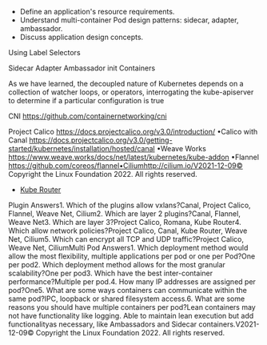 - Define an application's resource requirements.
- Understand multi-container Pod design patterns: sidecar, adapter, ambassador.​
- Discuss application design concepts.

Using Label Selectors

Sidecar
Adapter
Ambassador
init Containers 

As we have learned, the decoupled nature of Kubernetes depends on a collection of watcher loops, or operators, interrogating the kube-apiserver to determine if a particular configuration is true

CNI 
https://github.com/containernetworking/cni

Project Calico
https://docs.projectcalico.org/v3.0/introduction/
•Calico with Canal
https://docs.projectcalico.org/v3.0/getting-started/kubernetes/installation/hosted/canal
•Weave Works
https://www.weave.works/docs/net/latest/kubernetes/kube-addon
•Flannel
https://github.com/coreos/flannel•Ciliumhttp://cilium.io/V2021-12-09© Copyright the Linux Foundation 2022. All rights reserved.
- [Kube Router](https://www.kube-router.io3) 


Plugin Answers1.  Which of the plugins allow vxlans?Canal, Project Calico, Flannel, Weave Net, Cilium2.  Which are layer 2 plugins?Canal, Flannel, Weave Net3.  Which are layer 3?Project Calico, Romana, Kube Router4.  Which allow network policies?Project Calico, Canal, Kube Router, Weave Net, Cilium5.  Which can encrypt all TCP and UDP traffic?Project Calico, Weave Net, CiliumMulti Pod Answers1.  Which deployment method would allow the most flexibility, multiple applications per pod or one per Pod?One per pod2.  Which deployment method allows for the most granular scalability?One per pod3.  Which have the best inter-container performance?Multiple per pod.4.  How many IP addresses are assigned per pod?One5.  What are some ways containers can communicate within the same pod?IPC, loopback or shared filesystem access.6.  What are some reasons you should have multiple containers per pod?Lean containers may not have functionality like logging.  Able to maintain lean execution but add functionalityas necessary, like Ambassadors and Sidecar containers.V2021-12-09© Copyright the Linux Foundation 2022. All rights reserved.
